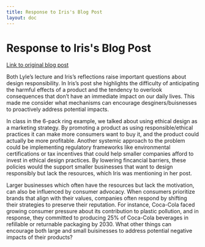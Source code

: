 ```yaml
---
title: Response to Iris's Blog Post
layout: doc
---
```


# Response to Iris's Blog Post

<a href=https://irisxyang.github.io/portfolio-ixyang/blogs/blog5.html>Link to original blog post</a>

Both Lyle’s lecture and Iris’s reflections raise important questions about design responsibility. In Iris’s post she highlights the difficulty of anticipating the harmful effects of a product and the tendency to overlook consequences that don’t have an immediate impact on our daily lives. This made me consider what mechanisms can encourage desginers/buisnesses to proactively address potential impacts.

In class in the 6-pack ring example, we talked about using ethical design as a marketing strategy. By promoting a product as using responsible/ethical practices it can make more consumers want to buy it, and the product could actually be more profitable. Another systemic approach to the problem could be implementing regulatory frameworks like environmental certifications or tax incentives that could help smaller companies afford to invest in ethical design practices. By lowering fincancial barriers, these policies would the support smaller businesses that want to design responsibly but lack the resources, which Iris was mentioning in her post.

Larger businesses which often have the resources but lack the motivation, can also be influenced by consumer advocacy. When consumers prioritize brands that align with their values, companies often respond by shifting their strategies to preserve their reputation. For instance, Coca-Cola faced growing consumer pressure about its contribution to plastic pollution, and in response, they committed to producing 25% of Coca-Cola beverages in refillable or returnable packaging by 2030. What other things can encourage both large and small buisinesses to address potential negative impacts of their products?

